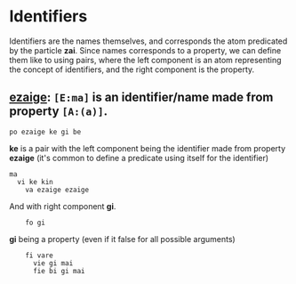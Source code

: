 # Identifiers

Identifiers are the names themselves, and corresponds the atom predicated by
the particle __zai__. Since names corresponds to a property, we can define
them like to using pairs, where the left component is an atom representing
the concept of identifiers, and the right component is the property.

<spoiler>

__[ezaige]:__ `[E:ma]` is an identifier/name made from property `[A:(a)]`. 
---
``` 
po ezaige ke gi be 
``` 
__ke__ is a pair with the left component being the identifier made from 
property __ezaige__ (it's common to define a predicate using itself for the 
identifier) 
``` 
ma 
  vi ke kin  
    va ezaige ezaige 
``` 

And with right component __gi__. 
``` 
    fo gi
``` 
__gi__ being a property (even if it false for all possible arguments)
``` 
    fi vare 
      vie gi mai 
      fie bi gi mai 
``` 
</spoiler>

[ezaige]: ../sugar/zai.md 